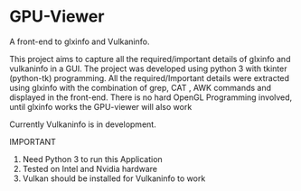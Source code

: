 # GPU-Viewer
A front-end to glxinfo and Vulkaninfo. 

This project aims to capture all the required/important details of glxinfo and vulkaninfo in a GUI. The project was developed using python 3 with tkinter (python-tk) programming. All the required/Important details were extracted using glxinfo with the combination of grep, CAT , AWK commands and displayed in the front-end. There is no hard OpenGL Programming involved, until glxinfo works the GPU-viewer will also work

Currently Vulkaninfo is in development. 

IMPORTANT
1. Need Python 3 to run this Application
2. Tested on Intel and Nvidia hardware
3. Vulkan should be installed for Vulkaninfo to work

